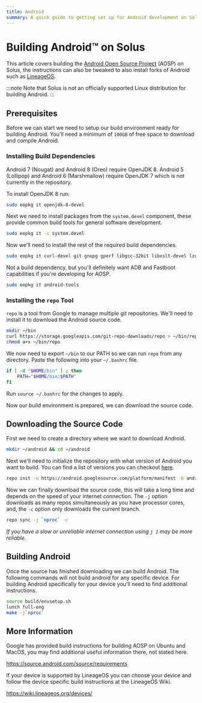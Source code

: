 ```yaml
---
title: Android
summary: A quick guide to getting set up for Android development on Solus
---
```


# Building Android™ on Solus

This article covers building the [Android Open Source Project](https://www.android.com/) (AOSP) on Solus, the instructions can also be tweaked to also install forks of Android such as [LineageOS](https://lineageos.org/).

:::note
Note that Solus is not an officially supported Linux distribution for building Android.
:::

## Prerequisites

Before we can start we need to setup our build environment ready for building Android. You'll need a minimum of `100GB` of free space to download and compile Android.

### Installing Build Dependencies

Android 7 (Nougat) and Android 8 (Oreo) require OpenJDK 8. Android 5 (Lollipop) and Android 6 (Marshmallow) require OpenJDK 7 which is not currently in the repository.

To install OpenJDK 8 run:

```bash
sudo eopkg it openjdk-8-devel
```

Next we need to install packages from the `system.devel` component, these provide common build tools for general software development.

```bash
sudo eopkg it -c system.devel
```

Now we'll need to install the rest of the required build dependencies.

```bash
sudo eopkg it curl-devel git gnupg gperf libgcc-32bit libxslt-devel lzop ncurses-32bit-devel ncurses-devel readline-32bit-devel rsync schedtool sdl1-devel squashfs-tools unzip vboot-utils vim wxwidgets-devel zip zlib-32bit-devel
```

Not a build dependency, but you'll definitely want ADB and Fastboot capabilities if you're developing for AOSP.

```bash
sudo eopkg it android-tools
```

### Installing the `repo` Tool

`repo` is a tool from Google to manage multiple git repositories. We'll need to install it to download the Android source code.

```bash
mkdir ~/bin
curl https://storage.googleapis.com/git-repo-downloads/repo > ~/bin/repo
chmod a+x ~/bin/repo
```

We now need to export `~/bin` to our PATH so we can run `repo` from any directory. Paste the following into your `~/.bashrc` file.

```bash
if [ -d "$HOME/bin" ] ; then
    PATH="$HOME/bin:$PATH"
fi
```

Run `source ~/.bashrc` for the changes to apply.

Now our build environment is prepared, we can download the source code.

## Downloading the Source Code

First we need to create a directory where we want to download Android.

```bash
mkdir ~/android && cd ~/android
```

Next we'll need to initialize the repository with what version of Android you want to build. You can find a list of versions you can checkout [here](https://source.android.com/source/build-numbers#source-code-tags-and-builds).

```bash
repo init -u https://android.googlesource.com/platform/manifest -b android-8.0.0_r34
```

Now we can finally download the source code, this will take a long time and depends on the speed of your internet connection. The `-j` option downloads as many repos simultaneously as you have processor cores, and, the `-c` option only downloads the current branch.

```bash
repo sync -j `nproc` -c
```

_If you have a slow or unreliable internet connection using `j 1` may be more reliable._

## Building Android

Once the source has finished downloading we can build Android. The following commands will not build android for any specific device. For building Android specifically for your device you'll need to find additional instructions.

```bash
source build/envsetup.sh
lunch full-eng
make -j`nproc`
```

## More Information

Google has provided build instructions for building AOSP on Ubuntu and MacOS, you may find additional useful information there, not stated here.

https://source.android.com/source/requirements

If your device is supported by LineageOS you can choose your device and follow the device specific build instructions at the LineageOS Wiki.

https://wiki.lineageos.org/devices/
